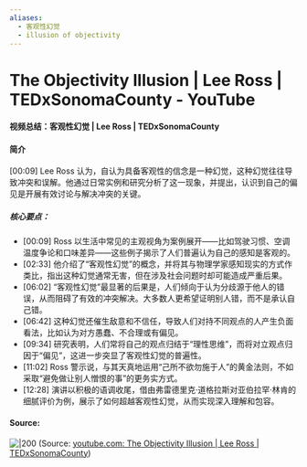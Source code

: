 ```yaml
---
aliases:
  - 客观性幻觉
  - illusion of objectivity
---
```


# The Objectivity Illusion | Lee Ross | TEDxSonomaCounty - YouTube

#### 视频总结：客观性幻觉 | Lee Ross | TEDxSonomaCounty

#### 简介

[00:09] Lee Ross 认为，自认为具备客观性的信念是一种幻觉，这种幻觉往往导致冲突和误解。他通过日常实例和研究分析了这一现象，并提出，认识到自己的偏见是开展有效讨论与解决冲突的关键。

##### 核心要点：

- [00:09] Ross 以生活中常见的主观视角为案例展开——比如驾驶习惯、空调温度争论和口味差异——这些例子揭示了人们普遍认为自己的感知是客观的。
- [02:33] 他介绍了“客观性幻觉”的概念，并将其与物理学家感知现实的方式作类比，指出这种幻觉通常无害，但在涉及社会问题时却可能造成严重后果。
- [06:02] “客观性幻觉”最显著的后果是，人们倾向于认为分歧源于他人的错误，从而阻碍了有效的冲突解决。大多数人更希望证明别人错，而不是承认自己错。
- [06:42] 这种幻觉还催生敌意和不信任，导致人们对持不同观点的人产生负面看法，比如认为对方愚蠢、不合理或有偏见。
- [09:34] 研究表明，人们常将自己的观点归结于“理性思维”，而将对立观点归因于“偏见”，这进一步突显了客观性幻觉的普遍性。
- [11:02] Ross 警示说，与其天真地运用“己所不欲勿施于人”的黄金法则，不如采取“避免做让别人憎恨的事”的更务实方式。
- [12:28] 演讲以积极的语调收尾，借由弗雷德里克·道格拉斯对亚伯拉罕·林肯的细腻评价为例，展示了如何超越客观性幻觉，从而实现深入理解和包容。

#### Source:


![|200](https://i.ytimg.com/vi/mCBRB985bjo/hqdefault.jpg)
(Source:  [youtube.com: The Objectivity Illusion | Lee Ross | TEDxSonomaCounty](https://youtu.be/mCBRB985bjo?t=50))
